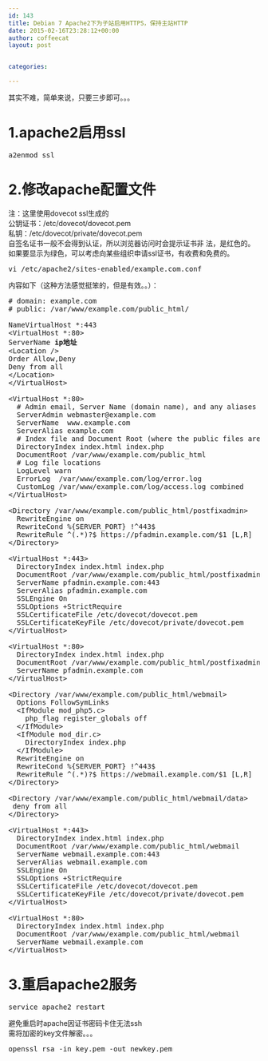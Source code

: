 ```yaml
---
id: 143
title: Debian 7 Apache2下为子站启用HTTPS，保持主站HTTP
date: 2015-02-16T23:28:12+00:00
author: coffeecat
layout: post


categories:

---
```

其实不难，简单来说，只要三步即可。。。

# 1.apache2启用ssl

<pre class="lang:sh decode:true ">a2enmod ssl</pre>

# 2.修改apache配置文件

注：这里使用dovecot ssl生成的  
公钥证书：/etc/dovecot/dovecot.pem  
私钥：/etc/dovecot/private/dovecot.pem  
自签名证书一般不会得到认证，所以浏览器访问时会提示证书非 法，是红色的。  
如果要显示为绿色，可以考虑向某些组织申请ssl证书，有收费和免费的。

<pre class="lang:sh decode:true ">vi /etc/apache2/sites-enabled/example.com.conf</pre>

内容如下（这种方法感觉挺笨的，但是有效。。）：  
<!--more-->

<pre class="lang:vim decode:true "># domain: example.com
# public: /var/www/example.com/public_html/

NameVirtualHost *:443  
&lt;VirtualHost *:80&gt;
ServerName <strong>ip地址</strong>
&lt;Location /&gt;
Order Allow,Deny
Deny from all
&lt;/Location&gt;
&lt;/VirtualHost&gt;

&lt;VirtualHost *:80&gt;
  # Admin email, Server Name (domain name), and any aliases
  ServerAdmin webmaster@example.com
  ServerName  www.example.com
  ServerAlias example.com
  # Index file and Document Root (where the public files are located)
  DirectoryIndex index.html index.php
  DocumentRoot /var/www/example.com/public_html
  # Log file locations
  LogLevel warn
  ErrorLog  /var/www/example.com/log/error.log
  CustomLog /var/www/example.com/log/access.log combined
&lt;/VirtualHost&gt;
  
&lt;Directory /var/www/example.com/public_html/postfixadmin&gt;
  RewriteEngine on
  RewriteCond %{SERVER_PORT} !^443$
  RewriteRule ^(.*)?$ https://pfadmin.example.com/$1 [L,R]
&lt;/Directory&gt;

&lt;VirtualHost *:443&gt;
  DirectoryIndex index.html index.php
  DocumentRoot /var/www/example.com/public_html/postfixadmin
  ServerName pfadmin.example.com:443
  ServerAlias pfadmin.example.com
  SSLEngine On
  SSLOptions +StrictRequire
  SSLCertificateFile /etc/dovecot/dovecot.pem
  SSLCertificateKeyFile /etc/dovecot/private/dovecot.pem
&lt;/VirtualHost&gt;

&lt;VirtualHost *:80&gt;
  DirectoryIndex index.html index.php
  DocumentRoot /var/www/example.com/public_html/postfixadmin
  ServerName pfadmin.example.com
&lt;/VirtualHost&gt;

&lt;Directory /var/www/example.com/public_html/webmail&gt;
  Options FollowSymLinks
  &lt;IfModule mod_php5.c&gt;
    php_flag register_globals off
  &lt;/IfModule&gt;
  &lt;IfModule mod_dir.c&gt;
    DirectoryIndex index.php
  &lt;/IfModule&gt;
  RewriteEngine on
  RewriteCond %{SERVER_PORT} !^443$
  RewriteRule ^(.*)?$ https://webmail.example.com/$1 [L,R]
&lt;/Directory&gt;

&lt;Directory /var/www/example.com/public_html/webmail/data&gt;
 deny from all
&lt;/Directory&gt;

&lt;VirtualHost *:443&gt;
  DirectoryIndex index.html index.php
  DocumentRoot /var/www/example.com/public_html/webmail
  ServerName webmail.example.com:443
  ServerAlias webmail.example.com
  SSLEngine On
  SSLOptions +StrictRequire
  SSLCertificateFile /etc/dovecot/dovecot.pem
  SSLCertificateKeyFile /etc/dovecot/private/dovecot.pem
&lt;/VirtualHost&gt;

&lt;VirtualHost *:80&gt;
  DirectoryIndex index.html index.php
  DocumentRoot /var/www/example.com/public_html/webmail
  ServerName webmail.example.com
&lt;/VirtualHost&gt;</pre>

# 3.重启apache2服务

<pre class="lang:sh decode:true">service apache2 restart</pre>

避免重启时apache因证书密码卡住无法ssh  
需将加密的key文件解密。。。

<pre class="lang:sh decode:true " >openssl rsa -in key.pem -out newkey.pem</pre>